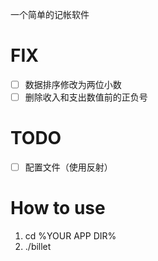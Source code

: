 一个简单的记帐软件

# FIX
- [ ] 数据排序修改为两位小数
- [ ] 删除收入和支出数值前的正负号

# TODO
- [ ] 配置文件（使用反射）

# How to use
1. cd %YOUR APP DIR%
2. ./billet